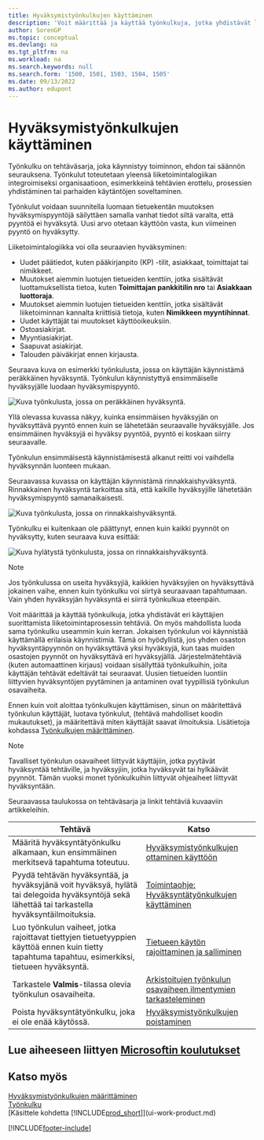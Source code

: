 ```yaml
---
title: Hyväksymistyönkulkujen käyttäminen
description: 'Voit määrittää ja käyttää työnkulkuja, jotka yhdistävät liiketoimintaprosessin tehtäviä, kuten automaattisen kirjaamisen tai uusien tietueiden hyväksynnän pyytämisen ja myöntämisen.'
author: SorenGP
ms.topic: conceptual
ms.devlang: na
ms.tgt_pltfrm: na
ms.workload: na
ms.search.keywords: null
ms.search.form: '1500, 1501, 1503, 1504, 1505'
ms.date: 09/13/2022
ms.author: edupont
---
```

# <a name="use-approval-workflows" />Hyväksymistyönkulkujen käyttäminen

Työnkulku on tehtäväsarja, joka käynnistyy toiminnon, ehdon tai säännön seurauksena. Työnkulut toteutetaan yleensä liiketoimintalogiikan integroimiseksi organisaatioon, esimerkkeinä tehtävien erottelu, prosessien yhdistäminen tai parhaiden käytäntöjen soveltaminen.

Työnkulut voidaan suunnitella luomaan tietuekentän muutoksen hyväksymispyyntöjä säilyttäen samalla vanhat tiedot siltä varalta, että pyyntöä ei hyväksytä. Uusi arvo otetaan käyttöön vasta, kun viimeinen pyyntö on hyväksytty.

Liiketoimintalogiikka voi olla seuraavien hyväksyminen:

- Uudet päätiedot, kuten pääkirjanpito (KP) -tilit, asiakkaat, toimittajat tai nimikkeet.
- Muutokset aiemmin luotujen tietueiden kenttiin, jotka sisältävät luottamuksellista tietoa, kuten **Toimittajan pankkitilin nro** tai **Asiakkaan luottoraja**.
- Muutokset aiemmin luotujen tietueiden kenttiin, jotka sisältävät liiketoiminnan kannalta kriittisiä tietoja, kuten **Nimikkeen myyntihinnat**.
- Uudet käyttäjät tai muutokset käyttöoikeuksiin.
- Ostoasiakirjat.
- Myyntiasiakirjat.
- Saapuvat asiakirjat.
- Talouden päiväkirjat ennen kirjausta.

Seuraava kuva on esimerkki työnkulusta, jossa on käyttäjän käynnistämä peräkkäinen hyväksyntä. Työnkulun käynnistyttyä ensimmäiselle hyväksyjälle luodaan hyväksymispyyntö.  

![Kuva työnkulusta, jossa on peräkkäinen hyväksyntä.](media/Workflows/approval-flow.png)

Yllä olevassa kuvassa näkyy, kuinka ensimmäisen hyväksyjän on hyväksyttävä pyyntö ennen kuin se lähetetään seuraavalle hyväksyjälle. Jos ensimmäinen hyväksyjä ei hyväksy pyyntöä, pyyntö ei koskaan siirry seuraavalle.

Työnkulun ensimmäisestä käynnistämisestä alkanut reitti voi vaihdella hyväksynnän luonteen mukaan.  

Seuraavassa kuvassa on käyttäjän käynnistämä rinnakkaishyväksyntä. Rinnakkainen hyväksyntä tarkoittaa sitä, että kaikille hyväksyjille lähetetään hyväksymispyyntö samanaikaisesti.  

![Kuva työnkulusta, jossa on rinnakkaishyväksyntä.](media/Workflows/approval-flow-2.png)

Työnkulku ei kuitenkaan ole päättynyt, ennen kuin kaikki pyynnöt on hyväksytty, kuten seuraava kuva esittää:  

![Kuva hylätystä työnkulusta, jossa on rinnakkaishyväksyntä.](media/Workflows/approval-flow-3.png)

> [!NOTE]  
> Jos työnkulussa on useita hyväksyjiä, kaikkien hyväksyjien on hyväksyttävä jokainen vaihe, ennen kuin työnkulku voi siirtyä seuraavaan tapahtumaan. Vain yhden hyväksyjän hyväksyntä ei siirrä työnkulkua eteenpäin.

Voit määrittää ja käyttää työnkulkuja, jotka yhdistävät eri käyttäjien suorittamista liiketoimintaprosessin tehtäviä. On myös mahdollista luoda sama työnkulku useammin kuin kerran. Jokaisen työnkulun voi käynnistää käyttämällä erilaisia käynnistimiä. Tämä on hyödyllistä, jos yhden osaston hyväksyntäpyynnön on hyväksyttävä yksi hyväksyjä, kun taas muiden osastojen pyynnöt on hyväksyttävä eri hyväksyjällä. Järjestelmätehtäviä (kuten automaattinen kirjaus) voidaan sisällyttää työnkulkuihin, joita käyttäjän tehtävät edeltävät tai seuraavat. Uusien tietueiden luontiin liittyvien hyväksyntöjen pyytäminen ja antaminen ovat tyypillisiä työnkulun osavaiheita.  

Ennen kuin voit aloittaa työnkulkujen käyttämisen, sinun on määritettävä työnkulun käyttäjät, luotava työnkulut, (tehtävä mahdolliset koodin mukautukset), ja määritettävä miten käyttäjät saavat ilmoituksia. Lisätietoja kohdassa [Työnkulkujen määrittäminen](across-set-up-workflows.md).

> [!NOTE]  
> Tavalliset työnkulun osavaiheet liittyvät käyttäjiin, jotka pyytävät hyväksyntää tehtäville, ja hyväksyjiin, jotka hyväksyvät tai hylkäävät pyynnöt. Tämän vuoksi monet työnkulkuihin liittyvät ohjeaiheet liittyvät hyväksyntään.  

 Seuraavassa taulukossa on tehtäväsarja ja linkit tehtäviä kuvaaviin artikkeleihin.  

| **Tehtävä** | **Katso** |
|--|--|
| Määritä hyväksyntätyönkulku alkamaan, kun ensimmäinen merkitsevä tapahtuma toteutuu. | [Hyväksymistyönkulkujen ottaminen käyttöön](across-how-to-enable-workflows.md) |
| Pyydä tehtävän hyväksyntää, ja hyväksyjänä voit hyväksyä, hylätä tai delegoida hyväksyntöjä sekä lähettää tai tarkastella hyväksyntäilmoituksia. | [Toimintaohje: Hyväksyntätyönkulkujen käyttäminen](across-how-use-approval-workflows.md) |
| Luo työnkulun vaiheet, jotka rajoittavat tiettyjen tietuetyyppien käyttöä ennen kuin tietty tapahtuma tapahtuu, esimerkiksi, tietueen hyväksyntä. | [Tietueen käytön rajoittaminen ja salliminen](across-how-to-restrict-and-allow-usage-of-a-record.md) |
| Tarkastele **Valmis**-tilassa olevia työnkulun osavaiheita. | [Arkistoitujen työnkulun osavaiheen ilmentymien tarkasteleminen](across-how-to-view-archived-workflow-step-instances.md) |
| Poista hyväksyntätyönkulku, joka ei ole enää käytössä. | [Hyväksymistyönkulkujen poistaminen](across-how-to-delete-workflows.md) |

## <a name="see-related-microsoft-trainingtrainingmodulescreate-workflows" />Lue aiheeseen liittyen [Microsoftin koulutukset](/training/modules/create-workflows/)

## <a name="see-also" />Katso myös

[Hyväksymistyönkulkujen määrittäminen](across-set-up-workflows.md)  
[Työnkulku](across-workflow.md)  
[Käsittele kohdetta [!INCLUDE[prod_short](includes/prod_short.md)]](ui-work-product.md)  

[!INCLUDE[footer-include](includes/footer-banner.md)]
